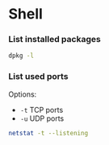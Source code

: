 # Shell

### List installed packages
```bash
dpkg -l
```

### List used ports
Options:
 * `-t` TCP ports
 * `-u` UDP ports
```bash
netstat -t --listening
```
